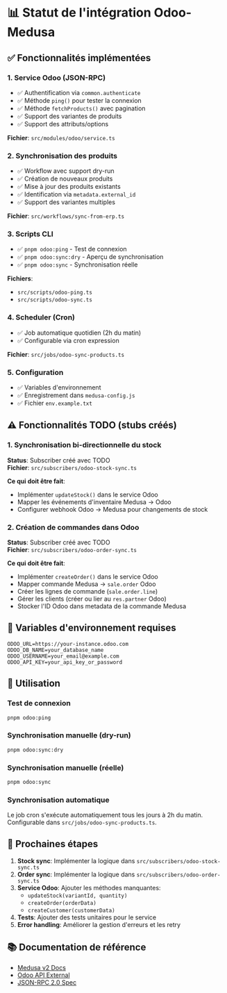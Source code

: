 # 📊 Statut de l'intégration Odoo-Medusa

## ✅ Fonctionnalités implémentées

### 1. Service Odoo (JSON-RPC)
- ✅ Authentification via `common.authenticate`
- ✅ Méthode `ping()` pour tester la connexion
- ✅ Méthode `fetchProducts()` avec pagination
- ✅ Support des variantes de produits
- ✅ Support des attributs/options

**Fichier**: `src/modules/odoo/service.ts`

### 2. Synchronisation des produits
- ✅ Workflow avec support dry-run
- ✅ Création de nouveaux produits
- ✅ Mise à jour des produits existants
- ✅ Identification via `metadata.external_id`
- ✅ Support des variantes multiples

**Fichier**: `src/workflows/sync-from-erp.ts`

### 3. Scripts CLI
- ✅ `pnpm odoo:ping` - Test de connexion
- ✅ `pnpm odoo:sync:dry` - Aperçu de synchronisation
- ✅ `pnpm odoo:sync` - Synchronisation réelle

**Fichiers**:
- `src/scripts/odoo-ping.ts`
- `src/scripts/odoo-sync.ts`

### 4. Scheduler (Cron)
- ✅ Job automatique quotidien (2h du matin)
- ✅ Configurable via cron expression

**Fichier**: `src/jobs/odoo-sync-products.ts`

### 5. Configuration
- ✅ Variables d'environnement
- ✅ Enregistrement dans `medusa-config.js`
- ✅ Fichier `env.example.txt`

## ⚠️ Fonctionnalités TODO (stubs créés)

### 1. Synchronisation bi-directionnelle du stock
**Status**: Subscriber créé avec TODO  
**Fichier**: `src/subscribers/odoo-stock-sync.ts`

**Ce qui doit être fait**:
- Implémenter `updateStock()` dans le service Odoo
- Mapper les événements d'inventaire Medusa → Odoo
- Configurer webhook Odoo → Medusa pour changements de stock

### 2. Création de commandes dans Odoo
**Status**: Subscriber créé avec TODO  
**Fichier**: `src/subscribers/odoo-order-sync.ts`

**Ce qui doit être fait**:
- Implémenter `createOrder()` dans le service Odoo
- Mapper commande Medusa → `sale.order` Odoo
- Créer les lignes de commande (`sale.order.line`)
- Gérer les clients (créer ou lier au `res.partner` Odoo)
- Stocker l'ID Odoo dans metadata de la commande Medusa

## 🔧 Variables d'environnement requises

```env
ODOO_URL=https://your-instance.odoo.com
ODOO_DB_NAME=your_database_name
ODOO_USERNAME=your_email@example.com
ODOO_API_KEY=your_api_key_or_password
```

## 📝 Utilisation

### Test de connexion
```bash
pnpm odoo:ping
```

### Synchronisation manuelle (dry-run)
```bash
pnpm odoo:sync:dry
```

### Synchronisation manuelle (réelle)
```bash
pnpm odoo:sync
```

### Synchronisation automatique
Le job cron s'exécute automatiquement tous les jours à 2h du matin.  
Configurable dans `src/jobs/odoo-sync-products.ts`.

## 🚀 Prochaines étapes

1. **Stock sync**: Implémenter la logique dans `src/subscribers/odoo-stock-sync.ts`
2. **Order sync**: Implémenter la logique dans `src/subscribers/odoo-order-sync.ts`
3. **Service Odoo**: Ajouter les méthodes manquantes:
   - `updateStock(variantId, quantity)`
   - `createOrder(orderData)`
   - `createCustomer(customerData)`
4. **Tests**: Ajouter des tests unitaires pour le service
5. **Error handling**: Améliorer la gestion d'erreurs et les retry

## 📚 Documentation de référence

- [Medusa v2 Docs](https://docs.medusajs.com/)
- [Odoo API External](https://www.odoo.com/documentation/17.0/developer/reference/external_api.html)
- [JSON-RPC 2.0 Spec](https://www.jsonrpc.org/specification)

